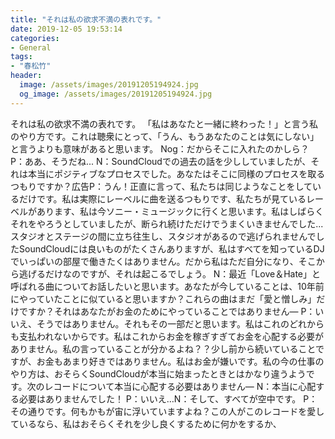 ```yaml
---
title: "それは私の欲求不満の表れです。"
date: 2019-12-05 19:53:14
categories:
- General
tags:
- "春松竹"
header:
  image: /assets/images/20191205194924.jpg
  og_image: /assets/images/20191205194924.jpg
---
```


それは私の欲求不満の表れです。 「私はあなたと一緒に終わった！」と言う私のやり方です。これは聴衆にとって、「うん、もうあなたのことは気にしない」と言うよりも意味があると思います。 Nog：だからそこに入れたのかしら？ P：ああ、そうだね... N：SoundCloudでの過去の話を少ししていましたが、それは本当にポジティブなプロセスでした。あなたはそこに同様のプロセスを取るつもりですか？広告P：うん！正直に言って、私たちは同じようなことをしているだけです。私は実際にレーベルに曲を送るつもりです、私たちが見ているレーベルがあります、私は今ソニー・ミュージックに行くと思います。私はしばらくそれをやろうとしていましたが、断られ続けただけでうまくいきませんでした...スタジオとステージの間に立ち往生し、スタジオがあるので逃げられませんでしたSoundCloudには良いものがたくさんありますが、私はすべてを知っているDJでいっぱいの部屋で働きたくはありません。だから私はただ自分になり、そこから逃げるだけなのですが、それは起こるでしょう。 N：最近「Love＆Hate」と呼ばれる曲についてお話したいと思います。あなたが今していることは、10年前にやっていたことに似ていると思いますか？これらの曲はまだ「愛と憎しみ」だけですか？それはあなたがお金のためにやっていることではありません— P：いいえ、そうではありません。それもその一部だと思います。私はこれのどれからも支払われないからです。私はこれからお金を稼ぎすぎてお金を心配する必要がありません。私の言っていることが分かるよね？？少し前から続いていることですが、お金もあまり好きではありません。私はお金が嫌いです。私の今の仕事のやり方は、おそらくSoundCloudが本当に始まったときとはかなり違うようです。次のレコードについて本当に心配する必要はありません— N：本当に心配する必要はありませんでした！ P：いいえ…N：そして、すべてが空中です。 P：その通りです。何もかもが宙に浮いていますよね？この人がこのレコードを愛しているなら、私はおそらくそれを少し良くするために何かをするか、
